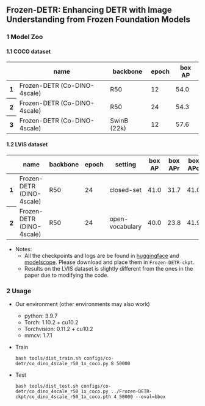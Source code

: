 ## Frozen-DETR: Enhancing DETR with Image Understanding from Frozen Foundation Models

### 1 Model Zoo

#### 1.1 COCO dataset

<table>
  <thead>
    <tr>
      <th></th>
      <th>name</th>
      <th>backbone</th>
      <th>epoch</th>
      <th>box AP</th>
    </tr>
  </thead>
  <tbody>
    <tr>
      <th>1</th>
      <td>Frozen-DETR (Co-DINO-4scale)</td>
      <td>R50</td>
      <td>12</td>
      <td>54.0</td>
    </tr>
    <tr>
      <th>2</th>
      <td>Frozen-DETR (Co-DINO-4scale)</td>
      <td>R50</td>
      <td>24</td>
      <td>54.3</td>
    </tr>
    <tr>
      <th>3</th>
      <td>Frozen-DETR (Co-DINO-4scale)<sup></td>
      <td>SwinB (22k)</td>
      <td>12</td>
      <td>57.6</td>
    </tr>
  </tbody>
</table>

#### 1.2 LVIS dataset

<table>
  <thead>
    <tr>
      <th></th>
      <th>name</th>
      <th>backbone</th>
      <th>epoch</th>
      <th>setting</th>
      <th>box AP</th>
      <th>box APr</th>
      <th>box APc</th>
      <th>box APf</th>
    </tr>
  </thead>
  <tbody>
    <tr>
      <th>1</th>
      <td>Frozen-DETR (DINO-4scale)</td>
      <td>R50</td>
      <td>24</td>
      <td>closed-set</td>
      <td>41.0</td>
      <td>31.7</td>
      <td>41.0</td>
      <td>45.1</td>
    </tr>
    <tr>
      <th>2</th>
      <td>Frozen-DETR (DINO-4scale)</td>
      <td>R50</td>
      <td>24</td>
      <td>open-vocabulary</td>
      <td>40.0</td>
      <td>23.8</td>
      <td>41.9</td>
      <td>44.9</td>
    </tr>
  </tbody>
</table>

- Notes: 
  - All the checkpoints and logs are be found in [huggingface](https://huggingface.co/fushh7/Frozen-DETR) and [modelscope](https://modelscope.cn/models/fushh7/Frozen-DETR/summary). Please download and place them in `Frozen-DETR-ckpt`.
  - Results on the LVIS dataset is slightly different from the ones in the paper due to modifying the code.


### 2 Usage

- Our environment (other environments may also work)
  - python: 3.9.7
  - Torch: 1.10.2 + cu10.2
  - Torchvision: 0.11.2 + cu10.2
  - mmcv: 1.7.1

- Train

  ```
  bash tools/dist_train.sh configs/co-detr/co_dino_4scale_r50_1x_coco.py 8 50000
  ```

- Test

  ```
  bash tools/dist_test.sh configs/co-detr/co_dino_4scale_r50_1x_coco.py ../Frozen-DETR-ckpt/co_dino_4scale_r50_1x_coco.pth 4 50000 --eval=bbox
  ```



